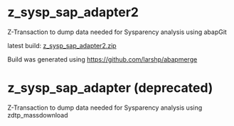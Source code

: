 # z_sysp_sap_adapter2 

Z-Transaction to dump data needed for Sysparency analysis using abapGit

latest build: [z_sysp_sap_adapter2.zip](https://github.com/reqpool/z_sysp_sap_adapter/files/10577371/z_sysp_sap_adapter2.zip)

Build was generated using https://github.com/larshp/abapmerge


# z_sysp_sap_adapter (deprecated)

Z-Transaction to dump data needed for Sysparency analysis using zdtp_massdownload
